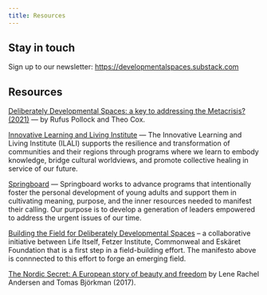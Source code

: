 ```yaml
---
title: Resources
---
```

## Stay in touch

Sign up to our newsletter: https://developmentalspaces.substack.com

## Resources

[Deliberately Developmental Spaces: a key to addressing the Metacrisis? (2021)](https://lifeitself.org/blog/2021/10/05/deliberately-developmental-spaces-a-key-to-addressing-the-metacrisis) — by Rufus Pollock and Theo Cox.

[Innovative Learning and Living Institute](https://ilali.global/) — The Innovative Learning and Living Institute (ILALI) supports the resilience and transformation of communities and their regions through programs where we learn to embody knowledge, bridge cultural worldviews, and promote collective healing in service of our future.

[Springboard](https://www.springboardlife.org/) — Springboard works to advance programs that intentionally foster the personal development of young adults and support them in cultivating meaning, purpose, and the inner resources needed to manifest their calling. Our purpose is to develop a generation of leaders empowered to address the urgent issues of our time.

[Building the Field for Deliberately Developmental Spaces](https://lifeitself.org/blog/2023/06/20/building-field-for-developmental-spaces) – a collaborative initiative between Life Itself, Fetzer Institute, Commonweal and Eskäret Foundation that is a first step in a field-building effort. The manifesto above is connnected to this effort to forge an emerging field.

[The Nordic Secret: A European story of beauty and freedom](https://www.nordicsecret.org/) by Lene Rachel Andersen and Tomas Björkman (2017).
